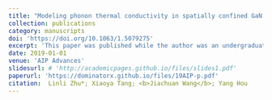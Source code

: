```yaml
---
title: "Modeling phonon thermal conductivity in spatially confined GaN nanofilms under stress fields and phonon surface scattering"
collection: publications
category: manuscripts
doi: 'https://doi.org/10.1063/1.5079275'
excerpt: 'This paper was published while the author was an undergraduate student at Zhejiang University.'
date: 2019-01-01
venue: 'AIP Advances'
slidesurl: # 'http://academicpages.github.io/files/slides1.pdf'
paperurl: 'https://dominatorx.github.io/files/19AIP-p.pdf'
citation:  Linli Zhu*; Xiaoya Tang; <b>Jiachuan Wang</b>; Yang Hou
---
```

